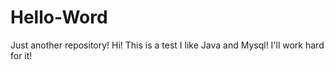 # Hello-Word
Just another repository!
Hi!
This is a test I like Java and Mysql!
I'll work hard for it!

